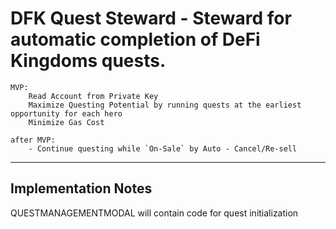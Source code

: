 # DFK Quest Steward - Steward for automatic completion of DeFi Kingdoms quests.

    MVP: 
        Read Account from Private Key
        Maximize Questing Potential by running quests at the earliest opportunity for each hero
        Minimize Gas Cost

    after MVP:
        - Continue questing while `On-Sale` by Auto - Cancel/Re-sell

---

## Implementation Notes

QUESTMANAGEMENTMODAL will contain code for quest initialization
